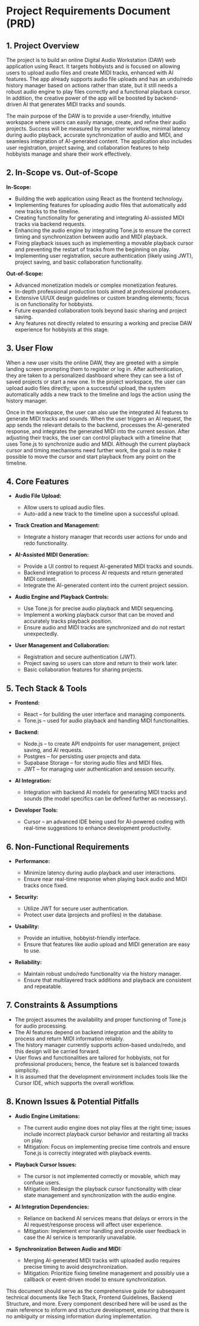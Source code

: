 # Project Requirements Document (PRD)

## 1. Project Overview

The project is to build an online Digital Audio Workstation (DAW) web application using React. It targets hobbyists and is focused on allowing users to upload audio files and create MIDI tracks, enhanced with AI features. The app already supports audio file uploads and has an undo/redo history manager based on actions rather than state, but it still needs a robust audio engine to play files correctly and a functional playback cursor. In addition, the creative power of the app will be boosted by backend-driven AI that generates MIDI tracks and sounds.

The main purpose of the DAW is to provide a user-friendly, intuitive workspace where users can easily manage, create, and refine their audio projects. Success will be measured by smoother workflow, minimal latency during audio playback, accurate synchronization of audio and MIDI, and seamless integration of AI-generated content. The application also includes user registration, project saving, and collaboration features to help hobbyists manage and share their work effectively.

## 2. In-Scope vs. Out-of-Scope

**In-Scope:**

*   Building the web application using React as the frontend technology.
*   Implementing features for uploading audio files that automatically add new tracks to the timeline.
*   Creating functionality for generating and integrating AI-assisted MIDI tracks via backend requests.
*   Enhancing the audio engine by integrating Tone.js to ensure the correct timing and synchronization between audio and MIDI playback.
*   Fixing playback issues such as implementing a movable playback cursor and preventing the restart of tracks from the beginning on play.
*   Implementing user registration, secure authentication (likely using JWT), project saving, and basic collaboration functionality.

**Out-of-Scope:**

*   Advanced monetization models or complex monetization features.
*   In-depth professional production tools aimed at professional producers.
*   Extensive UI/UX design guidelines or custom branding elements; focus is on functionality for hobbyists.
*   Future expanded collaboration tools beyond basic sharing and project saving.
*   Any features not directly related to ensuring a working and precise DAW experience for hobbyists at this stage.

## 3. User Flow

When a new user visits the online DAW, they are greeted with a simple landing screen prompting them to register or log in. After authentication, they are taken to a personalized dashboard where they can see a list of saved projects or start a new one. In the project workspace, the user can upload audio files directly; upon a successful upload, the system automatically adds a new track to the timeline and logs the action using the history manager.

Once in the workspace, the user can also use the integrated AI features to generate MIDI tracks and sounds. When the user triggers an AI request, the app sends the relevant details to the backend, processes the AI-generated response, and integrates the generated MIDI into the current session. After adjusting their tracks, the user can control playback with a timeline that uses Tone.js to synchronize audio and MIDI. Although the current playback cursor and timing mechanisms need further work, the goal is to make it possible to move the cursor and start playback from any point on the timeline.

## 4. Core Features

*   **Audio File Upload:**

    *   Allow users to upload audio files.
    *   Auto-add a new track to the timeline upon a successful upload.

*   **Track Creation and Management:**

    *   Integrate a history manager that records user actions for undo and redo functionality.

*   **AI-Assisted MIDI Generation:**

    *   Provide a UI control to request AI-generated MIDI tracks and sounds.
    *   Backend integration to process AI requests and return generated MIDI content.
    *   Integrate the AI-generated content into the current project session.

*   **Audio Engine and Playback Controls:**

    *   Use Tone.js for precise audio playback and MIDI sequencing.
    *   Implement a working playback cursor that can be moved and accurately tracks playback position.
    *   Ensure audio and MIDI tracks are synchronized and do not restart unexpectedly.

*   **User Management and Collaboration:**

    *   Registration and secure authentication (JWT).
    *   Project saving so users can store and return to their work later.
    *   Basic collaboration features for sharing projects.

## 5. Tech Stack & Tools

*   **Frontend:**

    *   React – for building the user interface and managing components.
    *   Tone.js – used for audio playback and handling MIDI functionalities.

*   **Backend:**

    *   Node.js – to create API endpoints for user management, project saving, and AI requests.
    *   Postgres – for persisting user projects and data.
    *   Supabase Storage – for storing audio files and MIDI files.
    *   JWT – for managing user authentication and session security.

*   **AI Integration:**

    *   Integration with backend AI models for generating MIDI tracks and sounds (the model specifics can be defined further as necessary).

*   **Developer Tools:**

    *   Cursor – an advanced IDE being used for AI-powered coding with real-time suggestions to enhance development productivity.

## 6. Non-Functional Requirements

*   **Performance:**

    *   Minimize latency during audio playback and user interactions.
    *   Ensure near real-time response when playing back audio and MIDI tracks once fixed.

*   **Security:**

    *   Utilize JWT for secure user authentication.
    *   Protect user data (projects and profiles) in the database.

*   **Usability:**

    *   Provide an intuitive, hobbyist-friendly interface.
    *   Ensure that features like audio upload and MIDI generation are easy to use.

*   **Reliability:**

    *   Maintain robust undo/redo functionality via the history manager.
    *   Ensure that multilayered track additions and playback are consistent and repeatable.

## 7. Constraints & Assumptions

*   The project assumes the availability and proper functioning of Tone.js for audio processing.
*   The AI features depend on backend integration and the ability to process and return MIDI information reliably.
*   The history manager currently supports action-based undo/redo, and this design will be carried forward.
*   User flows and functionalities are tailored for hobbyists, not for professional producers; hence, the feature set is balanced towards simplicity.
*   It is assumed that the development environment includes tools like the Cursor IDE, which supports the overall workflow.

## 8. Known Issues & Potential Pitfalls

*   **Audio Engine Limitations:**

    *   The current audio engine does not play files at the right time; issues include incorrect playback cursor behavior and restarting all tracks on play.
    *   Mitigation: Focus on implementing precise time controls and ensure Tone.js is correctly integrated with playback events.

*   **Playback Cursor Issues:**

    *   The cursor is not implemented correctly or movable, which may confuse users.
    *   Mitigation: Redesign the playback cursor functionality with clear state management and synchronization with the audio engine.

*   **AI Integration Dependencies:**

    *   Reliance on backend AI services means that delays or errors in the AI request/response process will affect user experience.
    *   Mitigation: Implement error handling and provide user feedback in case the AI service is temporarily unavailable.

*   **Synchronization Between Audio and MIDI:**

    *   Merging AI-generated MIDI tracks with uploaded audio requires precise timing to avoid desynchronization.
    *   Mitigation: Prioritize fixing timeline management and possibly use a callback or event-driven model to ensure synchronization.

This document should serve as the comprehensive guide for subsequent technical documents like Tech Stack, Frontend Guidelines, Backend Structure, and more. Every component described here will be used as the main reference to inform and structure development, ensuring that there is no ambiguity or missing information during implementation.
